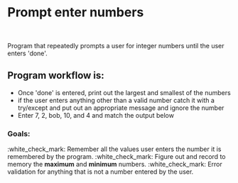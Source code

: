 <h1>Prompt enter numbers</h1>
<br>
<p>Program that repeatedly prompts a user for integer numbers until the user enters 'done'.</p>

<h2>Program workflow is:</h2>

<ul>
  <li>Once 'done' is entered, print out the largest and smallest of the numbers</li>
  <li>if the user enters anything other than a valid number catch it with a try/except and put out an appropriate message and     ignore the number</li>
  <li>Enter 7, 2, bob, 10, and 4 and match the output below</li>
</ul>

<h3>Goals:</h3> 
<p>:white_check_mark: Remember all the values user enters the number it is remembered by the program.
:white_check_mark: Figure out and record to memory the <b>maximum</b> and <b>minimum</b> numbers.
:white_check_mark: Error validation for anything that is not a number entered by the user.
</p>
